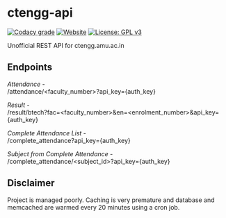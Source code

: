 # ctengg-api
[![Codacy grade](https://img.shields.io/codacy/grade/19e342e095b74db1a35f18d8ae6f34cc.svg)]()
[![Website](https://img.shields.io/website-up-down-green-red/http/ctengg.amu.ac.in.svg)]()
[![License: GPL v3](https://img.shields.io/badge/License-GPL%20v3-blue.svg)](http://www.gnu.org/licenses/gpl-3.0)

Unofficial REST API for ctengg.amu.ac.in

## Endpoints

*Attendance* -  
 /attendance/<faculty_number>?api_key={auth_key} 
 
*Result* -  
 /result/btech?fac=<faculty_number>&en=<enrolment_number>&api_key={auth_key}
  
*Complete Attendance List* -  
/complete_attendance?api_key={auth_key}  

*Subject from Complete Attendance* -  
/complete_attendance/<subject_id>?api_key={auth_key}  

## Disclaimer
Project is managed poorly. Caching is very premature and database and memcached are warmed every 20 minutes using a cron job.

